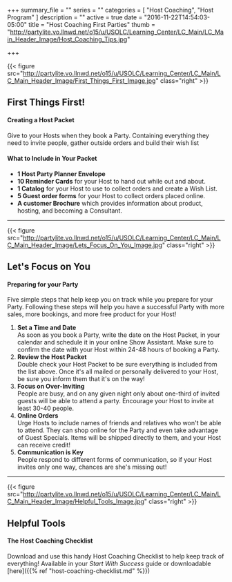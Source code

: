 +++
summary_file = ""
series = ""
categories = [
  "Host Coaching",
  "Host Program"
]
description = ""
active = true
date = "2016-11-22T14:54:03-05:00"
title = "Host Coaching First Parties"
thumb = "http://partylite.vo.llnwd.net/o15/u/USOLC/Learning_Center/LC_Main/LC_Main_Header_Image/Host_Coaching_Tips.jpg"

+++

{{< figure src="http://partylite.vo.llnwd.net/o15/u/USOLC/Learning_Center/LC_Main/LC_Main_Header_Image/First_Things_First_Image.jpg" class="right" >}}

First Things First!
-------------------
#### Creating a Host Packet
Give to your Hosts when they book a Party. Containing everything they need to invite people, gather outside orders and build their wish list
  
#### What to Include in Your Packet
  + **1 Host Party Planner Envelope**
  + **10 Reminder Cards** for your Host to hand out while out and about.
  + **1 Catalog** for your Host to use to collect orders and create a Wish List.
  + **5 Guest order forms** for your Host to collect orders placed online.
  + **A customer Brochure** which provides information about product, hosting, and becoming a Consultant.

* * *

{{< figure src="http://partylite.vo.llnwd.net/o15/u/USOLC/Learning_Center/LC_Main/LC_Main_Header_Image/Lets_Focus_On_You_Image.jpg" class="right" >}}

Let's Focus on You
------------------
#### Preparing for your Party
Five simple steps that help keep you on track while you prepare for your Party. Following these steps will help you have a successful Party with more sales, more bookings, and more free product for your Host!

  1. **Set a Time and Date**  
  As soon as you book a Party, write the date on the Host Packet, in your calendar and schedule it in your online Show Assistant. Make sure to confirm the date with your Host within 24-48 hours of booking a Party.
  2. **Review the Host Packet**  
  Double check your Host Packet to be sure everything is included from the list above. Once it's all mailed or personally delivered to your Host, be sure you inform them that it's on the way!
  3. **Focus on Over-Inviting**  
  People are busy, and on any given night only about one-third of invited guests will be able to attend a party. Encourage your Host to invite at least 30-40 people.
  4. **Online Orders**  
  Urge Hosts to include names of friends and relatives who won't be able to attend. They can shop online for the Party and even take advantage of Guest Specials. Items will be shipped directly to them, and your Host can receive credit!
  5. **Communication is Key**  
  People respond to different forms of communication, so if your Host invites only one way, chances are she's missing out!

* * *

{{< figure src="http://partylite.vo.llnwd.net/o15/u/USOLC/Learning_Center/LC_Main/LC_Main_Header_Image/Helpful_Tools_Image.jpg" class="right" >}}

Helpful Tools
-------------
#### The Host Coaching Checklist
Download and use this handy Host Coaching Checklist to help keep track of everything! Available in your _Start With Success_ guide or downloadable [here]({{% ref "host-coaching-checklist.md" %}})
